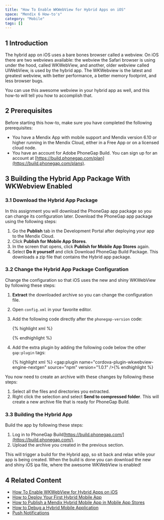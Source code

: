 ```yaml
---
title: "How To Enable WKWebView for Hybrid Apps on iOS"
space: "Mendix 6 How-to's"
category: "Mobile"
tags: []
---
```


## 1 Introduction

The hybrid app on iOS uses a bare bones browser called a webview. On iOS there are two webviews
available: the webview the Safari browser is using under the hood, called WKWebView, and another,
older webview called UIWebView, is used by the hybrid app. The WKWebview is the latest and greatest
webview, with better performance, a better memory footprint, and less browser bugs.

You can use this awesome webview in your hybrid app as well, and this how-to will tell you how to
accomplish that.

## 2 Prerequisites

Before starting this how-to, make sure you have completed the following prerequisites:

* You have a Mendix App with mobile support and Mendix version 6.10 or higher running in the Mendix Cloud, either in a Free App or on a licensed cloud node.
* You have an account for Adobe PhoneGap Build. You can sign up for an account at [https://build.phonegap.com/plan](https://build.phonegap.com/plans).

## 3 Building the Hybrid App Package With WKWebview Enabled

### 3.1 Download the Hybrid App Package
In this assignment you will download the PhoneGap app package so you can change its configuration later. Download the PhoneGap app package using the following steps:

1. Go the **Publish** tab in the Development Portal after deploying your app to the Mendix Cloud.
2. Click **Publish for Mobile App Stores**.
3. In the screen that opens, click **Publish for Mobile App Stores** again.
4. Select **Do it yourself** and click Download PhoneGap Build Package. This downloads a zip file that contains the Hybrid app package.

### 3.2 Change the Hybrid App Package Configuration
Change the configuration so that iOS uses the new and shiny WKWebView by following these steps:

1. **Extract** the downloaded archive so you can change the configuration file.
2. Open `config.xml` in your favorite editor.
3. Add the following code directly after the `phonegap-version` code:

    {% highlight xml %}
    <feature name="CDVWKWebViewEngine">
        <param name="ios-package" value="CDVWKWebViewEngine" />
    </feature>

    <preference name="CordovaWebViewEngine" value="CDVWKWebViewEngine" />{% endhighlight %}

4. Add the extra plugin by adding the following code below the other `gap:plugin` tags:

    {% highlight xml %}
    <gap:plugin name="cordova-plugin-wkwebview-engine-nextgen" source="npm" version="1.0.1" />{% endhighlight %}

You now need to create an archive with these changes by following these steps:
1. Select all the files and directories you extracted.
2. Right click the selection and select **Send to compressed folder**. This will create a new archive file that is ready for PhoneGap Build.

### 3.3 Building the Hybrid App
Build the app by following these steps:
1. Log in to PhoneGap Build[https://build.phonegap.com/](https://build.phonegap.com/).
2. Upload the archive you created in the previous section.

This will trigger a build for the Hybrid app, so sit back and relax while your app is being created. When the build is done you can download the new and shiny iOS ipa file, where the awesome WKWebView is enabled!

## 4 Related Content
* [How To Enable WKWebView for Hybrid Apps on iOS](Building+a+Mendix+Hybrid+Mobile+App+for+Windows+Phone)
* [How to Deploy Your First Hybrid Mobile App](Deploy+your+first+Hybrid+Mobile+App)
* [How to Publish a Mendix Hybrid Mobile App in Mobile App Stores](Publishing+a+Mendix+Hybrid+Mobile+App+in+Mobile+App+Stores)
* [How to Debug a Hybrid Mobile Application](Debug+a+Hybrid+Mobile+Application)
* [Push Notifications](Push+Notifications)
